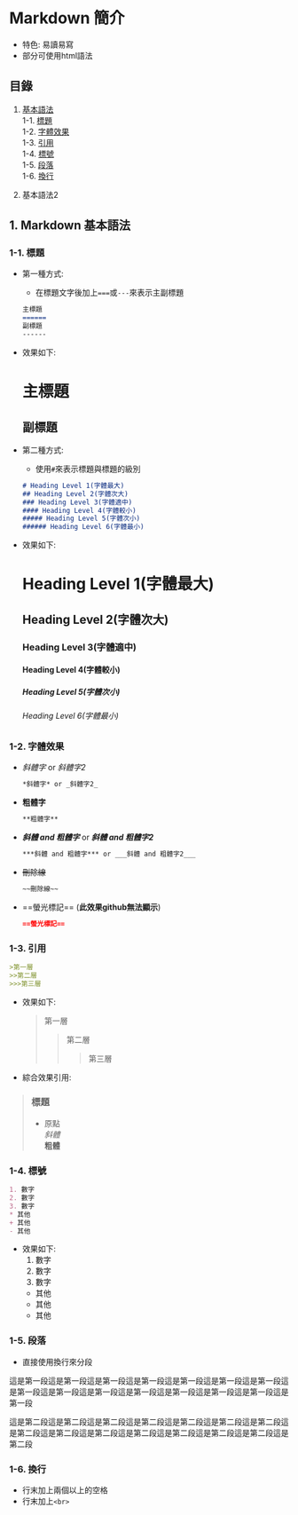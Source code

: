 # Markdown 簡介
* 特色: 易讀易寫
* 部分可使用html語法
## 目錄
1. [基本語法](https://github.com/Wilhelmine21/Markdown#1-Markdown-基本語法)  
    1-1. [標題](https://github.com/Wilhelmine21/Markdown#1-1-標題)  
    1-2. [字體效果](https://github.com/Wilhelmine21/Markdown#1-2-字體效果)  
    1-3. [引用](https://github.com/Wilhelmine21/Markdown#1-3-引用)  
    1-4. [標號](https://github.com/Wilhelmine21/Markdown#1-4-標號)   
    1-5. [段落](https://github.com/Wilhelmine21/Markdown#1-5-段落)  
    1-6. [換行](https://github.com/Wilhelmine21/Markdown#1-6-換行)

2. 基本語法2
## 1. Markdown 基本語法
### 1-1. 標題
* 第一種方式:
    * 在標題文字後加上`===`或`---`來表示主副標題
    ```Markdown
    主標題
    ======
    副標題
    ------
    ```
* 效果如下:

    主標題
    ======
    副標題
    ------

* 第二種方式:
    * 使用`#`來表示標題與標題的級別
    ```Markdown
    # Heading Level 1(字體最大)
    ## Heading Level 2(字體次大)
    ### Heading Level 3(字體適中)
    #### Heading Level 4(字體較小)
    ##### Heading Level 5(字體次小)
    ###### Heading Level 6(字體最小)
    ```
* 效果如下:

    # Heading Level 1(字體最大)
    ## Heading Level 2(字體次大)
    ### Heading Level 3(字體適中)
    #### Heading Level 4(字體較小)
    ##### Heading Level 5(字體次小)
    ###### Heading Level 6(字體最小)

### 1-2. 字體效果
* *斜體字* or _斜體字2_
    ```Markdown
    *斜體字* or _斜體字2_
    ```
* **粗體字**
    ```Markdown
    **粗體字**
    ```
* ***斜體 and 粗體字*** or ___斜體 and 粗體字2___  
    ```Markdown
    ***斜體 and 粗體字*** or ___斜體 and 粗體字2___
    ```
* ~~刪除線~~
    ```Markdown
    ~~刪除線~~
    ```
<!-- * 文字^上標^ or 文字~下標~
    ```Markdown
    文字^上標^ or 文字~下標~
    ```
* ++底線++
    ```Markdown
    ++底線++
    ``` -->
* ==螢光標記== (**此效果github無法顯示**)
    ```Markdown 
    ==螢光標記==
    ```
### 1-3. 引用
```Markdown 
>第一層
>>第二層
>>>第三層
```
* 效果如下:
    >第一層
    >>第二層
    >>>第三層
* 綜合效果引用:
> ### 標題
> * 原點  
> *斜體*   
> **粗體**  
### 1-4. 標號  
```Markdown 
1. 數字
2. 數字
3. 數字
* 其他
+ 其他
- 其他
```
* 效果如下:
    1. 數字
    2. 數字
    3. 數字
    * 其他
    + 其他
    - 其他
### 1-5. 段落
* 直接使用換行來分段

這是第一段這是第一段這是第一段這是第一段這是第一段這是第一段這是第一段這是第一段這是第一段這是第一段這是第一段這是第一段這是第一段這是第一段這是第一段

這是第二段這是第二段這是第二段這是第二段這是第二段這是第二段這是第二段這是第二段這是第二段這是第二段這是第二段這是第二段這是第二段這是第二段這是第二段
### 1-6. 換行
* 行末加上兩個以上的空格
* 行末加上`<br>`
